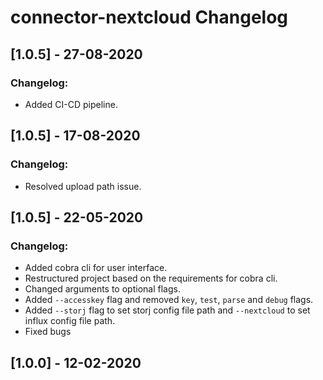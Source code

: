 # connector-nextcloud Changelog

## [1.0.5] - 27-08-2020
### Changelog:
* Added CI-CD pipeline.

## [1.0.5] - 17-08-2020
### Changelog:
* Resolved upload path issue.

## [1.0.5] - 22-05-2020
### Changelog:
* Added cobra cli for user interface.
* Restructured project based on the requirements for cobra cli.
* Changed arguments to optional flags.
* Added `--accesskey` flag and removed `key`, `test`, `parse` and `debug` flags.
* Added `--storj` flag to set storj config file path and `--nextcloud` to set influx config file path.
* Fixed bugs

## [1.0.0] - 12-02-2020
